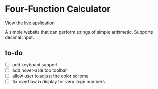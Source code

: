 # Four-Function Calculator

[View the live application](https://jugnugs.github.io/calculator/)

A simple website that can perform strings of 
simple arithmetic. Supports decimal input.

## to-do 
- [ ] add keyboard support  
- [ ] add hover-able top toolbar
- [ ] allow user to adjust the color scheme
- [ ] fix overflow in display for very large numbers
